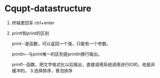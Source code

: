 # Cqupt-datastructure
1. 终端里回车
   ctrl+enter

2. printf和print的区别

   print--是函数，可以返回一个值，只能有一个参数。

   println--与print唯一的区别是println换行输出。

   printf--函数，把文字格式化以后输出，直接调用系统调用进行IO的，他是非缓冲的。
3.选择排序，冒泡排序
